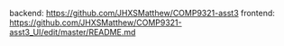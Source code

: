 backend: https://github.com/JHXSMatthew/COMP9321-asst3
frontend: https://github.com/JHXSMatthew/COMP9321-asst3_UI/edit/master/README.md
